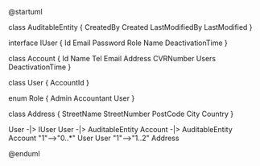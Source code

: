 @startuml

class AuditableEntity {
  CreatedBy
  Created
  LastModifiedBy
  LastModified
}

interface IUser {
  Id
  Email
  Password
  Role
  Name
  DeactivationTime
}

class Account {
  Id
  Name
  Tel
  Email
  Address
  CVRNumber
  Users
  DeactivationTime
}

class User {
  AccountId
}

enum Role {
  Admin
  Accountant
  User
}

class Address {
  StreetName
  StreetNumber
  PostCode
  City
  Country
}

User -|> IUser
User -|> AuditableEntity
Account -|> AuditableEntity
Account "1"-->"0..*" User
User "1"-->"1..2" Address

@enduml